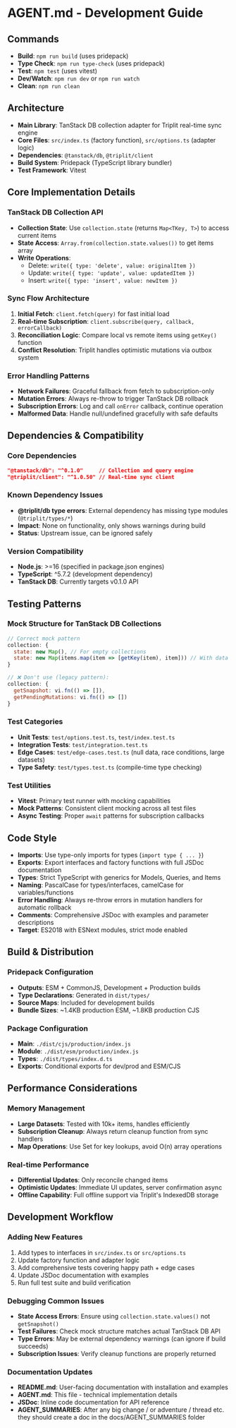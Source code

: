 # AGENT.md - Development Guide

## Commands
- **Build**: `npm run build` (uses pridepack)
- **Type Check**: `npm run type-check` (uses pridepack)
- **Test**: `npm test` (uses vitest)
- **Dev/Watch**: `npm run dev` or `npm run watch`
- **Clean**: `npm run clean`

## Architecture
- **Main Library**: TanStack DB collection adapter for Triplit real-time sync engine
- **Core Files**: `src/index.ts` (factory function), `src/options.ts` (adapter logic)
- **Dependencies**: `@tanstack/db`, `@triplit/client` 
- **Build System**: Pridepack (TypeScript library bundler)
- **Test Framework**: Vitest

## Core Implementation Details

### TanStack DB Collection API
- **Collection State**: Use `collection.state` (returns `Map<TKey, T>`) to access current items
- **State Access**: `Array.from(collection.state.values())` to get items array
- **Write Operations**: 
  - Delete: `write({ type: 'delete', value: originalItem })`
  - Update: `write({ type: 'update', value: updatedItem })`
  - Insert: `write({ type: 'insert', value: newItem })`

### Sync Flow Architecture
1. **Initial Fetch**: `client.fetch(query)` for fast initial load
2. **Real-time Subscription**: `client.subscribe(query, callback, errorCallback)`
3. **Reconciliation Logic**: Compare local vs remote items using `getKey()` function
4. **Conflict Resolution**: Triplit handles optimistic mutations via outbox system

### Error Handling Patterns
- **Network Failures**: Graceful fallback from fetch to subscription-only
- **Mutation Errors**: Always re-throw to trigger TanStack DB rollback
- **Subscription Errors**: Log and call `onError` callback, continue operation
- **Malformed Data**: Handle null/undefined gracefully with safe defaults

## Dependencies & Compatibility

### Core Dependencies
```json
"@tanstack/db": "^0.1.0"     // Collection and query engine
"@triplit/client": "^1.0.50" // Real-time sync client
```

### Known Dependency Issues
- **@triplit/db type errors**: External dependency has missing type modules (`@triplit/types/*`)
- **Impact**: None on functionality, only shows warnings during build
- **Status**: Upstream issue, can be ignored safely

### Version Compatibility
- **Node.js**: >=16 (specified in package.json engines)
- **TypeScript**: ^5.7.2 (development dependency)
- **TanStack DB**: Currently targets v0.1.0 API

## Testing Patterns

### Mock Structure for TanStack DB Collections
```javascript
// Correct mock pattern
collection: {
  state: new Map(), // For empty collections  
  state: new Map(items.map(item => [getKey(item), item])) // With data
}

// ❌ Don't use (legacy pattern):
collection: {
  getSnapshot: vi.fn(() => []),
  getPendingMutations: vi.fn(() => [])
}
```

### Test Categories
- **Unit Tests**: `test/options.test.ts`, `test/index.test.ts` 
- **Integration Tests**: `test/integration.test.ts`
- **Edge Cases**: `test/edge-cases.test.ts` (null data, race conditions, large datasets)
- **Type Safety**: `test/types.test.ts` (compile-time type checking)

### Test Utilities
- **Vitest**: Primary test runner with mocking capabilities
- **Mock Patterns**: Consistent client mocking across all test files
- **Async Testing**: Proper `await` patterns for subscription callbacks

## Code Style
- **Imports**: Use type-only imports for types (`import type { ... }`)
- **Exports**: Export interfaces and factory functions with full JSDoc documentation
- **Types**: Strict TypeScript with generics for Models, Queries, and Items
- **Naming**: PascalCase for types/interfaces, camelCase for variables/functions
- **Error Handling**: Always re-throw errors in mutation handlers for automatic rollback
- **Comments**: Comprehensive JSDoc with examples and parameter descriptions
- **Target**: ES2018 with ESNext modules, strict mode enabled

## Build & Distribution

### Pridepack Configuration
- **Outputs**: ESM + CommonJS, Development + Production builds
- **Type Declarations**: Generated in `dist/types/`
- **Source Maps**: Included for development builds
- **Bundle Sizes**: ~1.4KB production ESM, ~1.8KB production CJS

### Package Configuration  
- **Main**: `./dist/cjs/production/index.js`
- **Module**: `./dist/esm/production/index.js`
- **Types**: `./dist/types/index.d.ts`
- **Exports**: Conditional exports for dev/prod and ESM/CJS

## Performance Considerations

### Memory Management
- **Large Datasets**: Tested with 10k+ items, handles efficiently
- **Subscription Cleanup**: Always return cleanup function from sync handlers
- **Map Operations**: Use Set for key lookups, avoid O(n) array operations

### Real-time Performance
- **Differential Updates**: Only reconcile changed items
- **Optimistic Updates**: Immediate UI updates, server confirmation async
- **Offline Capability**: Full offline support via Triplit's IndexedDB storage

## Development Workflow

### Adding New Features
1. Add types to interfaces in `src/index.ts` or `src/options.ts`
2. Update factory function and adapter logic
3. Add comprehensive tests covering happy path + edge cases
4. Update JSDoc documentation with examples
5. Run full test suite and build verification

### Debugging Common Issues
- **State Access Errors**: Ensure using `collection.state.values()` not `getSnapshot()`
- **Test Failures**: Check mock structure matches actual TanStack DB API
- **Type Errors**: May be external dependency warnings (can ignore if build succeeds)
- **Subscription Issues**: Verify cleanup functions are properly returned

### Documentation Updates
- **README.md**: User-facing documentation with installation and examples
- **AGENT.md**: This file - technical implementation details
- **JSDoc**: Inline code documentation for API reference
- **AGENT_SUMMARIES**: After any big change / or adventure / thread etc. they should create a doc in the docs/AGENT_SUMMARIES folder
